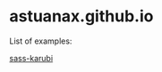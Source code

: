astuanax.github.io
==================

List of examples:

[sass-karubi](http://astuanax.github.io/sass-karubi/examples/bootstrap-theme/index.html)
